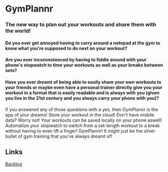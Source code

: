 # GymPlannr

### The new way to plan out your workouts and share them with the world!

#### Do you ever get annoyed having to carry around a notepad at the gym to know what you're supposed to do next on your workout?  
#### Are you ever inconvenienced by having to fiddle around with your phone's stopwatch to time your workouts as well as your breaks between sets?  
#### Have you ever dreamt of being able to easily share your own workouts to your friends or maybe even have a personal trainer directly give you your workout in a format that is easily readable and is always with you (given you live in the 21st century and you always carry your phone with you)?  
  
If you answered any of those questions with a yes, then GymPlannr is the app of your dreams! Store your workout in the cloud! Don't have mobile data? Worry not! Your workouts can be saved locally on your phone aswell! Automatize your stopwatch to switch from a set-length workout to a break without having to even lift a finger! GymPlannr! It might just be the silver bullet of gym training that you've always dreamt of!


## Links

[Backlog](../master/Documentation/backlog.md)
